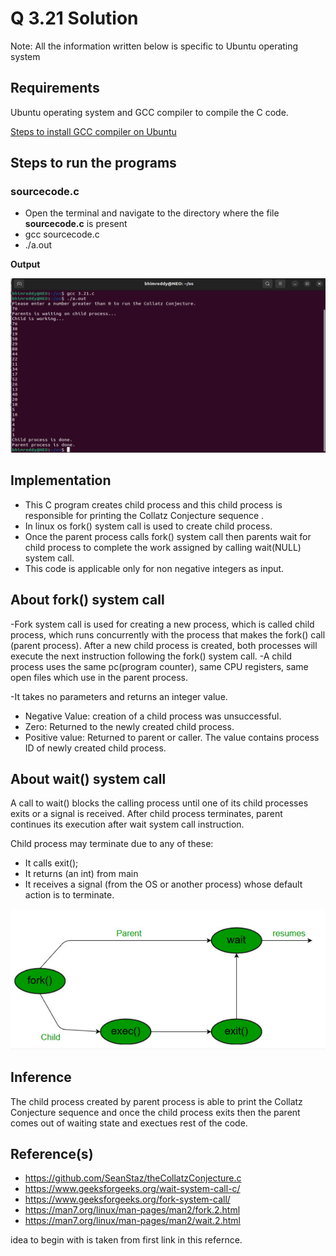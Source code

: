 # Q 3.21 Solution

Note: All the information written below is specific to Ubuntu operating system


## Requirements
Ubuntu operating system and GCC compiler to compile the C code.

[Steps to install GCC compiler on Ubuntu](https://linuxize.com/post/how-to-install-gcc-compiler-on-ubuntu-18-04/#installing-gcc-on-ubuntu)

## Steps to run the programs

### sourcecode.c
 - Open the terminal and navigate to the directory where the file **sourcecode.c** is present
-  gcc sourcecode.c
- ./a.out


**Output**

 ![App Screenshot](https://github.com/bhim4078652/CS-252-Minor-Assignment/blob/main/Q-3.21/3.21%20os%20assignment.png)

## Implementation
- This C program creates child process and this child process is responsible for printing the Collatz Conjecture sequence .
- In linux os fork() system call is used to create child process.
- Once the parent process calls fork() system call then parents wait for child process to complete the work assigned by calling wait(NULL) system call.
- This code is applicable only for non negative integers as input.

## About fork() system call
-Fork system call is used for creating a new process, which is called child process, which runs concurrently with the process that makes the fork() call (parent process). After a new child process is created, both processes will execute the next instruction following the fork() system call.
-A child process uses the same pc(program counter), same CPU registers, same open files which use in the parent process.

-It takes no parameters and returns an integer value. 
- Negative Value: creation of a child process was unsuccessful.
- Zero: Returned to the newly created child process.
- Positive value: Returned to parent or caller. The value contains process ID of newly created child process.

## About wait() system call
A call to wait() blocks the calling process until one of its child processes exits or a signal is received. After child process terminates, parent continues its execution after wait system call instruction. 

Child process may terminate due to any of these: 
- It calls exit();
- It returns (an int) from main
- It receives a signal (from the OS or another process) whose default action is to terminate.

![App Screenshot](https://github.com/bhim4078652/CS-252-Minor-Assignment/blob/main/Q-3.21/pic%202.png)

## Inference
The child process created by parent process is able to print the Collatz Conjecture sequence and once the child process exits then the parent comes out of waiting state and exectues rest of the code.

##  Reference(s)
- https://github.com/SeanStaz/theCollatzConjecture.c
- https://www.geeksforgeeks.org/wait-system-call-c/
- https://www.geeksforgeeks.org/fork-system-call/
- https://man7.org/linux/man-pages/man2/fork.2.html
- https://man7.org/linux/man-pages/man2/wait.2.html

idea to begin with is taken from first link in this refernce.
